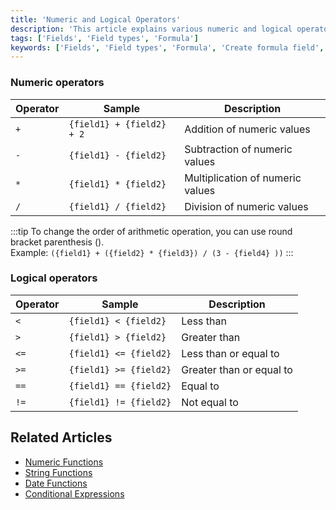 ```yaml
---
title: 'Numeric and Logical Operators'
description: 'This article explains various numeric and logical operators that can be used in formula fields.'
tags: ['Fields', 'Field types', 'Formula']
keywords: ['Fields', 'Field types', 'Formula', 'Create formula field', 'Numeric operators', 'Logical operators']
---
```



### Numeric operators

| Operator | Sample                      | Description                      |
|----------|-----------------------------|----------------------------------|
| `+`      | `{field1} + {field2} + 2` | Addition of numeric values       |
| `-`      | `{field1} - {field2}`     | Subtraction of numeric values    |
| `*`      | `{field1} * {field2}`     | Multiplication of numeric values |
| `/`      | `{field1} / {field2}`     | Division of numeric values       |

:::tip
To change the order of arithmetic operation, you can use round bracket parenthesis ().  
Example: `({field1} + ({field2} * {field3}) / (3 - {field4} ))`
:::


### Logical operators

| Operator | Sample                   | Description              |
|----------|--------------------------|--------------------------|
| `<`      | `{field1} < {field2}`  | Less than                |
| `>`      | `{field1} > {field2}`  | Greater than             |
| `<=`     | `{field1} <= {field2}` | Less than or equal to    |
| `>=`     | `{field1} >= {field2}` | Greater than or equal to |
| `==`     | `{field1} == {field2}` | Equal to                 |
| `!=`     | `{field1} != {field2}` | Not equal to             |


## Related Articles
- [Numeric Functions](020.numeric-functions.md)
- [String Functions](030.string-functions.md)
- [Date Functions](040.date-functions.md)
- [Conditional Expressions](050.conditional-expressions.md)


